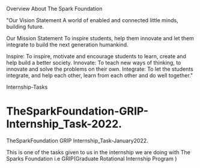 Overview About The Spark Foundation

"Our Vision Statement
A world of enabled and connected little minds, building future.

Our Mission Statement
To inspire students, help them innovate and let them integrate to build the next generation humankind.

Inspire: To inspire, motivate and encourage students to learn, create and help build a better society.
Innovate: To teach new ways of thinking, to innovate and solve the problems on their own.
Integrate: To let the students integrate, and help each other, learn from each other and do well together."

Internship-Tasks

# TheSparkFoundation-GRIP-Internship_Task-2022.
TheSparkFoundation GRIP Internship_Task-January2022.

This is one of the tasks given to us in the internship we are doing with The Sparks Foundation i.e GRIP(Graduate Rotational Internship Program )
